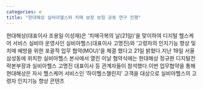 ```yaml
---
categories: e
title: "현대해상 실비아헬스와 치매 보장 보험 공동 연구 진행"
---
```

현대해상(대표이사 조용일∙이성재)은 ‘치매극복의 날(21일)’을 맞이하여 디지털 헬스케어 서비스 실비아 운영사인 실비아헬스(대표이사 고명진)와 ‘고령자의 인지기능 향상 및 치매 예방을 위한 포괄적 업무 협약(MOU)’을 체결 했다고 21일 밝혔다.지난 19일 서울 삼성동에 위치한 실비아헬스 본사에서 열린 이날 협약식에는 현대해상 정규완 디지털전략본부장과 실비아헬스 고명진 대표이사 등 관계자들이 참석했다.이번 업무협약을 통해 현대해상은 자사 헬스케어 서비스인 ‘하이헬스챌린지’ 고객을 대상으로 실비아헬스의 고령자 인지기능 향상 콘텐츠